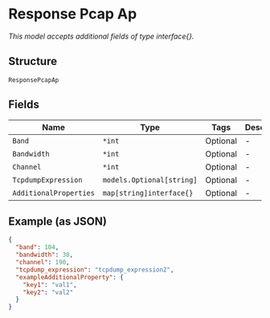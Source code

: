 
# Response Pcap Ap

*This model accepts additional fields of type interface{}.*

## Structure

`ResponsePcapAp`

## Fields

| Name | Type | Tags | Description |
|  --- | --- | --- | --- |
| `Band` | `*int` | Optional | - |
| `Bandwidth` | `*int` | Optional | - |
| `Channel` | `*int` | Optional | - |
| `TcpdumpExpression` | `models.Optional[string]` | Optional | - |
| `AdditionalProperties` | `map[string]interface{}` | Optional | - |

## Example (as JSON)

```json
{
  "band": 104,
  "bandwidth": 38,
  "channel": 190,
  "tcpdump_expression": "tcpdump_expression2",
  "exampleAdditionalProperty": {
    "key1": "val1",
    "key2": "val2"
  }
}
```

